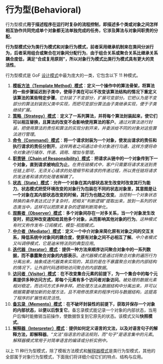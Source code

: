 # 行为型(Behavioral)

行为型模式**用于描述程序在运行时复杂的流程控制，即描述多个类或对象之间怎样相互协作共同完成单个对象都无法单独完成的任务，它涉及算法与对象间职责的分配**。

**行为型模式分为类行为模式和对象行为模式，前者采用继承机制来在类间分派行为，后者采用组合或聚合在对象间分配行为**。**由于组合关系或聚合关系比继承关系耦合度低，满足“合成复用原则”，所以对象行为模式比类行为模式具有更大的灵活性**。

行为型模式是 GoF [设计模式](http://c.biancheng.net/design_pattern/)中最为庞大的一类，它包含以下 11 种模式。

1. **[模板方法（Template Method）模式]()**：**定义一个操作中的算法骨架，将算法的一些步骤延迟到子类中，使得子类在可以不改变该算法结构的情况下重定义该算法的某些特定步骤**。*它封装了不变部分，扩展可变部分。它把认为是不变部分的算法封装到父类中实现，而把可变部分算法由子类继承实现，便于子类继续扩展。*
2. **[策略（Strategy）模式]()**：**定义了一系列算法，并将每个算法封装起来，使它们可以相互替换，且算法的改变不会影响使用算法的客户**。*通过对算法进行封装，把使用算法的责任和算法的实现分割开来，并委派给不同的对象对这些算法进行管理*。
3. **[命令（Command）模式](command.md)**：**将一个请求封装为一个对象，使发出请求的责任和执行请求的责任分割开**。*这样两者之间通过命令对象进行沟通，这样方便将命令对象进行储存、传递、调用、增加与管理。*
4. **[职责链（Chain of Responsibility）模式](chain_of_responsibility.md)**：**把请求从链中的一个对象传到下一个对象，直到请求被响应为止**。*在责任链模式中，客户只需要将请求发送到责任链上即可，无须关心请求的处理细节和请求的传递过程，所以责任链将请求的发送者和请求的处理者解耦了。*
5. **[状态（State）模式](state.md)**：**允许一个对象在其内部状态发生改变时改变其行为能力**。**状态模式把受环境改变的对象行为包装在不同的状态对象里，其意图是让一个对象在其内部状态改变的时候，其行为也随之改变**。*当控制一个对象状态转换的条件表达式过于复杂时，把相关“判断逻辑”提取出来，放到一系列的状态类当中，这样可以把原来复杂的逻辑判断简单化。*
6. **[观察者（Observer）模式](observer.md)**：**多个对象间存在一对多关系，当一个对象发生改变时，把这种改变通知给其他多个对象，从而影响其他对象的行为**。*这种模式有时又称作发布-订阅模式、模型-视图模式。*
7. **[中介者（Mediator）模式](mediator.md)**：**定义一个中介对象来简化原有对象之间的交互关系，降低系统中对象间的耦合度，使原有对象之间不必相互了解**。*中介者模式又叫调停模式，它是迪米特法则的典型应用*。
8. **[迭代器（Iterator）模式](iterator.md)**：**提供一种方法来顺序访问聚合对象中的一系列数据，而不暴露聚合对象的内部表示**。*迭代器模式是通过将聚合对象的遍历行为分离出来，抽象成迭代器类来实现的，其目的是在不暴露聚合对象的内部结构的情况下，让外部代码透明地访问聚合的内部数据*。
9. **[访问者（Visitor）模式](visitor.md)**：**在不改变集合元素的前提下，为一个集合中的每个元素提供多种访问方式，即每个元素有多个访问者对象访问**。*被处理的数据元素相对稳定，而访问方式多种多样。把处理方法从数据结构中分离出来，并可以根据需要增加新的处理方法，且不用修改原来的程序代码与数据结构，这提高了程序的扩展性和灵活性*。
10. **[备忘录（Memento）模式](memento.md)**：**在不破坏封装性的前提下，获取并保存一个对象的内部状态，以便以后恢复它**。备忘录模式能记录一个对象的内部状态，当用户后悔时能撤销当前操作，使数据恢复到它原先的状态。该模式又叫**快照模式**。
11. **[解释器（Interpreter）模式](interpreter.md)**：**提供如何定义语言的文法，以及对语言句子的解释方法，即解释器**。*“文法”指语言的语法规则，而“句子”是语言集中的元素*。*解释器模式常用于对简单语言的编译或分析实例中。*


以上 11 种行为型模式，除了模板方法模式和[解释器模式](http://c.biancheng.net/view/1402.html)是类行为型模式，其他的全部属于对象行为型模式，下面我们将详细介绍它们的特点、结构与应用。
